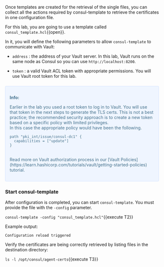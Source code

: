 Once templates are created for the retrieval of the single
files, you can collect all the actions required by consul-template
to retrieve the certificates in one configuration file.

For this lab, you are going to use a template called `consul_template.hcl`{{open}}.

In it, you will define the following parameters to allow
`consul-template` to communicate with Vault:

* `address` : the address of your Vault server. In this lab, Vault runs on the same node as Consul so you can use `http://localhost:8200`.

* `token`  : a valid Vault ACL token with appropriate permissions. You will use Vault root token for this lab.

<div style="background-color:#eff5ff; color:#416f8c; border:1px solid #d0e0ff; padding:1em; border-radius:3px; margin:24px 0;">
  <p><strong>Info: </strong>

Earlier in the lab you used a root token to log in to Vault.
You will use that token in the next steps to generate
the TLS certs. This is not a best practice; the recommended security approach is to create
a new token based on a specific policy with limited privileges.
<br/>
In this case the appropriate policy would have been the following.
<br/>
```
path "pki_int/issue/consul-dc1" {
  capabilities = ["update"]
}
```
<br/>
Read more on Vault authorization process in our [Vault Policies](https://learn.hashicorp.com/tutorials/vault/getting-started-policies) tutorial. 

</p></div>

### Start consul-template

After configuration is completed, you can start `consul-template`.
You must provide the file with the `-config` parameter.

`consul-template -config "consul_template.hcl"`{{execute T2}}

Example output:

```
Configuration reload triggered
```

Verify the certificates are being correctly retrieved
by listing files in the destination directory:

`ls -l /opt/consul/agent-certs`{{execute T3}}


